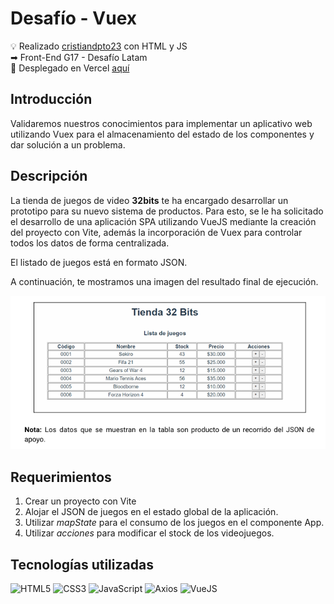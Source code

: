 # Desafío - Vuex

💡 Realizado [cristiandpto23](https://github.com/cristiandpto23) con HTML y JS<br>
➡ Front-End G17 - Desafío Latam<br>
🔗 Desplegado en Vercel [aquí]()<br>

## Introducción

Validaremos nuestros conocimientos para implementar un aplicativo web utilizando Vuex para el almacenamiento del estado de los componentes y dar solución a un problema.

## Descripción

La tienda de juegos de video **32bits** te ha encargado desarrollar un prototipo para su nuevo sistema de productos. Para esto, se le ha solicitado el desarrollo de una aplicación SPA utilizando VueJS mediante la creación del proyecto con Vite, además la incorporación de Vuex para controlar todos los datos de forma centralizada.

El listado de juegos está en formato JSON.

A continuación, te mostramos una imagen del resultado final de ejecución.

<div align="center"><img src="./src/assets/img/image.png"></div>

## Requerimientos

1. Crear un proyecto con Vite
2. Alojar el JSON de juegos en el estado global de la aplicación.
3. Utilizar _mapState_ para el consumo de los juegos en el componente App.
4. Utilizar _acciones_ para modificar el stock de los videojuegos.

## Tecnologías utilizadas

![HTML5](https://img.shields.io/badge/HTML5-E34F26?style=for-the-badge&logo=html5&logoColor=white) ![CSS3](https://img.shields.io/badge/CSS3-1572B6?style=for-the-badge&logo=css3&logoColor=white) ![JavaScript](https://img.shields.io/badge/JavaScript-323330?style=for-the-badge&logo=javascript&logoColor=F7DF1E) ![Axios](https://img.shields.io/badge/axios-671ddf?&style=for-the-badge&logo=axios&logoColor=white) ![VueJS](https://img.shields.io/badge/Vue%20js-35495E?style=for-the-badge&logo=vuedotjs&logoColor=4FC08D)
